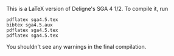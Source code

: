 This is a LaTeX version of Deligne's SGA 4 1/2. To compile it, run 

	pdflatex sga4.5.tex 
	bibtex sga4.5.aux
	pdflatex sga4.5.tex
	pdflatex sga4.5.tex

You shouldn't see any warnings in the final compilation.
